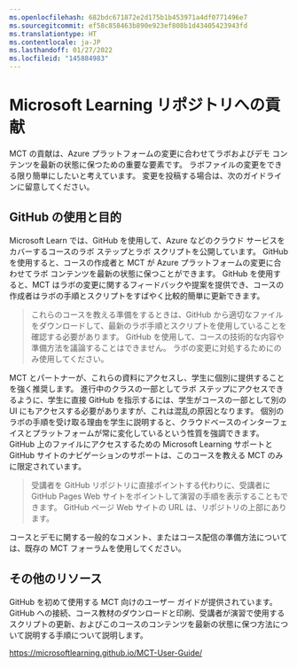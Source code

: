 ```yaml
---
ms.openlocfilehash: 682bdc671872e2d175b1b453971a4df0771496e7
ms.sourcegitcommit: ef58c858463b890e923ef808b1d43405423943fd
ms.translationtype: HT
ms.contentlocale: ja-JP
ms.lasthandoff: 01/27/2022
ms.locfileid: "145884983"
---
```

# <a name="contributing-to-microsoft-learning-repositories"></a>Microsoft Learning リポジトリへの貢献

MCT の貢献は、Azure プラットフォームの変更に合わせてラボおよびデモ コンテンツを最新の状態に保つための重要な要素です。 ラボファイルの変更をできる限り簡単にしたいと考えています。 変更を投稿する場合は、次のガイドラインに留意してください。

## <a name="github-use--purpose"></a>GitHub の使用と目的

Microsoft Learn では、GitHub を使用して、Azure などのクラウド サービスをカバーするコースのラボ ステップとラボ スクリプトを公開しています。 GitHubを使用すると、コースの作成者と MCT が Azure プラットフォームの変更に合わせてラボ コンテンツを最新の状態に保つことができます。 GitHub を使用すると、MCT はラボの変更に関するフィードバックや提案を提供でき、コースの作成者はラボの手順とスクリプトをすばやく比較的簡単に更新できます。

> これらのコースを教える準備をするときは、GitHub から適切なファイルをダウンロードして、最新のラボ手順とスクリプトを使用していることを確認する必要があります。 GitHub を使用して、コースの技術的な内容や準備方法を議論することはできません。 ラボの変更に対処するためにのみ使用してください。

MCT とパートナーが、これらの資料にアクセスし、学生に個別に提供することを強く推奨します。  進行中のクラスの一部としてラボ ステップにアクセスできるように、学生に直接 GitHub を指示するには、学生がコースの一部として別の UI にもアクセスする必要がありますが、これは混乱の原因となります。 個別のラボの手順を受け取る理由を学生に説明すると、クラウドベースのインターフェイスとプラットフォームが常に変化しているという性質を強調できます。 GitHub 上のファイルにアクセスするための Microsoft Learning サポートと GitHub サイトのナビゲーションのサポートは、このコースを教える MCT のみに限定されています。

> 受講者を GitHub リポジトリに直接ポイントする代わりに、受講者に GitHub Pages Web サイトをポイントして演習の手順を表示することもできます。 GitHub ページ Web サイトの URL は、リポジトリの上部にあります。

コースとデモに関する一般的なコメント、またはコース配信の準備方法については、既存の MCT フォーラムを使用してください。

## <a name="additional-resources"></a>その他のリソース

GitHub を初めて使用する MCT 向けのユーザー ガイドが提供されています。 GitHub への接続、コース教材のダウンロードと印刷、受講者が演習で使用するスクリプトの更新、およびこのコースのコンテンツを最新の状態に保つ方法について説明する手順について説明します。

<https://microsoftlearning.github.io/MCT-User-Guide/>
